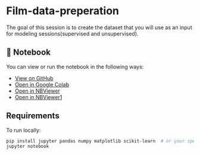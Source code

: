 # Film-data-preperation
The goal of this session is to create the dataset that you will use as an input for modeling sessions(supervised and unsupervised).
## 📓 Notebook

You can view or run the notebook in the following ways:

-  [View on GitHub](./my_notebook.ipynb)
-  [Open in Google Colab](https://colab.research.google.com/github/shabnam28/Film-data-preperation/blob/main/Seance%203%20-%20Supervised%20Learning%20-%20Solution.ipynb)
-  [Open in NBViewer](https://nbviewer.org/github/shabnam28/Film-data-preperation/blob/main/Seance%203%20-%20Supervised%20Learning%20-%20Solution.ipynb)
-  [Open in NBViewer1](https://nbviewer.org/github/shabnam28/Film-data-preperation/blob/main/Data%20Preparation%20for%20Supervised%20Learning.ipynb)

## Requirements

To run locally:

```bash
pip install jupyter pandas numpy matplotlib scikit-learn  # or your specific libraries
jupyter notebook
